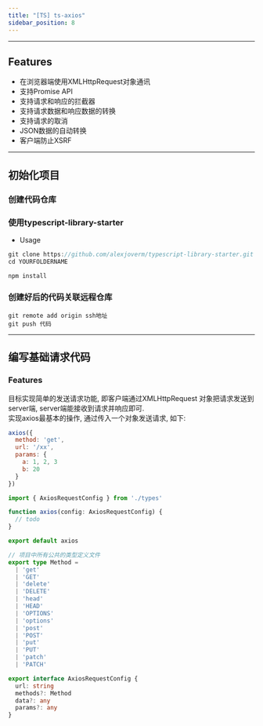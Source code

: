 ```yaml
---
title: "[TS] ts-axios"
sidebar_position: 8
---
```


-----

## Features
* 在浏览器端使用XMLHttpRequest对象通讯
* 支持Promise API
* 支持请求和响应的拦截器
* 支持请求数据和响应数据的转换
* 支持请求的取消
* JSON数据的自动转换
* 客户端防止XSRF

---
## 初始化项目
  ### 创建代码仓库
  ### 使用typescript-library-starter
  * Usage

  ```javascript
  git clone https://github.com/alexjoverm/typescript-library-starter.git YOURFOLDERNAME
  cd YOURFOLDERNAME

  npm install
  ```

  ### 创建好后的代码关联远程仓库
  ```git
  git remote add origin ssh地址
  git push 代码
  ```

-----
## 编写基础请求代码

### Features
目标实现简单的发送请求功能, 即客户端通过XMLHttpRequest 对象把请求发送到server端, server端能接收到请求并响应即可.  
实现axios最基本的操作, 通过传入一个对象发送请求, 如下:

  ```javascript
  axios({
    method: 'get',
    url: '/xx',
    params: {
      a: 1, 2, 3
      b: 20
    }
  })
  ```

```typescript
import { AxiosRequestConfig } from './types'

function axios(config: AxiosRequestConfig) {
  // todo
}

export default axios

// 项目中所有公共的类型定义文件
export type Method =
  | 'get'
  | 'GET'
  | 'delete'
  | 'DELETE'
  | 'head'
  | 'HEAD'
  | 'OPTIONS'
  | 'options'
  | 'post'
  | 'POST'
  | 'put'
  | 'PUT'
  | 'patch'
  | 'PATCH'

export interface AxiosRequestConfig {
  url: string
  methods?: Method
  data?: any
  params?: any
}

```